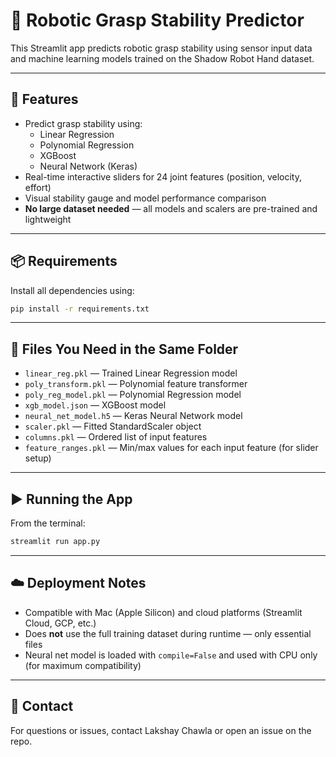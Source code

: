 # 🤖 Robotic Grasp Stability Predictor

This Streamlit app predicts robotic grasp stability using sensor input data and machine learning models trained on the Shadow Robot Hand dataset.

---

## 🚀 Features

- Predict grasp stability using:
  - Linear Regression
  - Polynomial Regression
  - XGBoost
  - Neural Network (Keras)
- Real-time interactive sliders for 24 joint features (position, velocity, effort)
- Visual stability gauge and model performance comparison
- **No large dataset needed** — all models and scalers are pre-trained and lightweight

---

## 📦 Requirements

Install all dependencies using:

```bash
pip install -r requirements.txt
```

---

## 🧠 Files You Need in the Same Folder

- `linear_reg.pkl` — Trained Linear Regression model
- `poly_transform.pkl` — Polynomial feature transformer
- `poly_reg_model.pkl` — Polynomial Regression model
- `xgb_model.json` — XGBoost model
- `neural_net_model.h5` — Keras Neural Network model
- `scaler.pkl` — Fitted StandardScaler object
- `columns.pkl` — Ordered list of input features
- `feature_ranges.pkl` — Min/max values for each input feature (for slider setup)

---

## ▶️ Running the App

From the terminal:

```bash
streamlit run app.py
```

---

## ☁️ Deployment Notes

- Compatible with Mac (Apple Silicon) and cloud platforms (Streamlit Cloud, GCP, etc.)
- Does **not** use the full training dataset during runtime — only essential files
- Neural net model is loaded with `compile=False` and used with CPU only (for maximum compatibility)

---

## 💬 Contact

For questions or issues, contact Lakshay Chawla or open an issue on the repo.
